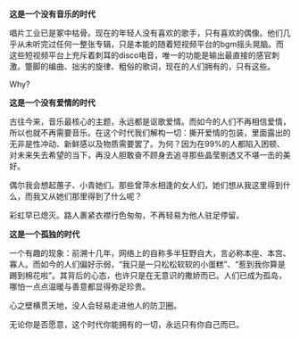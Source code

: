 **这是一个没有音乐的时代**

唱片工业已是冢中枯骨。现在的年轻人没有喜欢的歌手，只有喜欢的偶像。他们几乎从未听完过任何一整张专辑，只是本能的随着短视频平台的bgm摇头晃脑。而这些短视频平台上充斥着刺耳的disco电音，唯一的功能是输出最直接的感官刺激。蹩脚的编曲、拙劣的旋律、粗俗的歌词，现在的人们拥有的，只有这些。

Why?

**这是一个没有爱情的时代**

古往今来，音乐最核心的主题，永远都是讴歌爱情。而如今的人们不再相信爱情，所以也就不再需要音乐。在这个时代我们解构一切：撕开爱情的包装，里面露出的无非是性冲动、新鲜感以及物质需要罢了。为何？因为在99%的人都陷入困顿、对未来失去希望的当下，再没人胆敢奋不顾身去追寻那些晶莹剔透又不堪一击的美好。

偶尔我会想起蕙子、小青她们。那些曾萍水相逢的女人们，她们想从我这里得到什么，而我又从她们那里得到了什么呢？

彩虹早已熄灭。路人裹紧衣襟行色匆匆，不再轻易为他人驻足停留。

**这是一个孤独的时代**

一个有趣的现象：前溯十几年，网络上的自称多半狂野自大，言必称本座、本宫、寡人。而如今的人们偏好示弱，“我只是一只松松软软的小蛋糕”、“惹到我你算是踢到棉花啦”。其背后的心态，也许只是在无意识的撒娇而已。人们已成为孤岛，哪怕一点点温暖与善意都显得弥足珍贵。

心之壁横贯天地，没人会轻易走进他人的防卫圈。

无论你是否愿意，这个时代你能拥有的一切，永远只有你自己而已。
